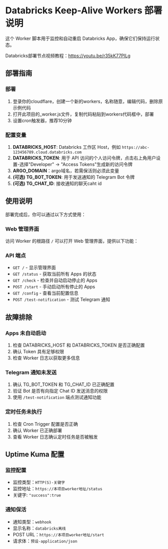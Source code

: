# Databricks Keep-Alive Workers 部署说明

这个 Worker 脚本用于监控和自动重启 Databricks App，确保它们保持运行状态。

Databricks部署节点视频教程：https://youtu.be/r35kK77PlLg

## 部署指南

### 部署

1. 登录你的cloudflare，创建一个新的workers，名称随意，编辑代码，删除原示例代码
2. 打开此项目的_worker.js文件，复制代码粘贴到workers代码框中，部署
3. 设置cron触发器，推荐10分钟

### 配置变量

1. **DATABRICKS_HOST**: Databricks 工作区 Host，例如 `https://abc-123456789.cloud.databricks.com`
2. **DATABRICKS_TOKEN**: 用于 API 访问的个人访问令牌，点击右上角用户设置-选择"Developer" -> "Access Tokens"生成新的访问令牌
3. **ARGO_DOMAIN**：argo域名，若需保活则必须此变量
4. **(可选) TG_BOT_TOKEN**: 用于发送通知的 Telegram Bot 令牌
5. **(可选) TG_CHAT_ID**: 接收通知的聊天caht id

## 使用说明

部署完成后，你可以通过以下方式使用：

### Web 管理界面

访问 Worker 的根路径 `/` 可以打开 Web 管理界面，提供以下功能：

### API 端点

- `GET /` - 显示管理界面
- `GET /status` - 获取当前所有 Apps 的状态
- `GET /check` - 检查并自动启动停止的 Apps
- `POST /start` - 手动启动所有停止的 Apps
- `GET /config` - 查看当前配置信息
- `POST /test-notification` - 测试 Telegram 通知

## 故障排除

### Apps 未自动启动

1. 检查 DATABRICKS_HOST 和 DATABRICKS_TOKEN 是否正确配置
2. 确认 Token 具有足够权限
3. 检查 Worker 日志以获取更多信息

### Telegram 通知未发送

1. 确认 TG_BOT_TOKEN 和 TG_CHAT_ID 已正确配置
2. 验证 Bot 是否有向指定 Chat ID 发送消息的权限
3. 使用 `/test-notification` 端点测试通知功能

### 定时任务未执行

1. 检查 Cron Trigger 配置是否正确
2. 确认 Worker 已正确部署
3. 查看 Worker 日志确认定时任务是否被触发

## Uptime Kuma 配置

### 监控配置

- 监控类型：`HTTP(S)-关键字`
- 监控地址：`https://本项目worker地址/status`
- 关键字: `"success":true`

### 通知保活

- 通知类型：`webhook`
- 显示名称：`databricks离线`
- POST URL：`https://本项目worker地址/start`
- 请求体：`预设-application/json`
